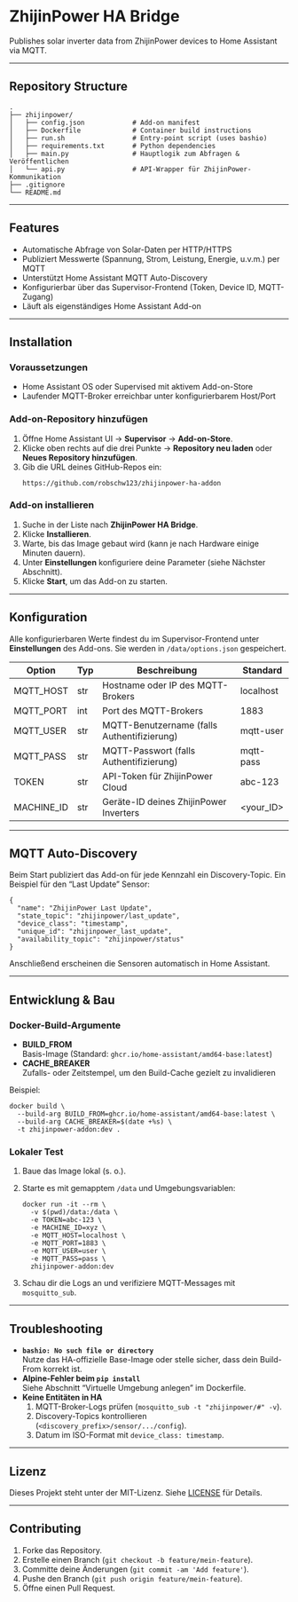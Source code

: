 # ZhijinPower HA Bridge

Publishes solar inverter data from ZhijinPower devices to Home Assistant via MQTT.

---

## Repository Structure

```text
.
├── zhijinpower/               
│   ├── config.json            # Add-on manifest
│   ├── Dockerfile             # Container build instructions
│   ├── run.sh                 # Entry-point script (uses bashio)
│   ├── requirements.txt       # Python dependencies
│   ├── main.py                # Hauptlogik zum Abfragen & Veröffentlichen
│   └── api.py                 # API-Wrapper für ZhijinPower-Kommunikation
├── .gitignore
└── README.md
```

---

## Features

- Automatische Abfrage von Solar-Daten per HTTP/HTTPS  
- Publiziert Messwerte (Spannung, Strom, Leistung, Energie, u.v.m.) per MQTT  
- Unterstützt Home Assistant MQTT Auto-Discovery  
- Konfigurierbar über das Supervisor-Frontend (Token, Device ID, MQTT-Zugang)  
- Läuft als eigenständiges Home Assistant Add-on  

---

## Installation

### Voraussetzungen

- Home Assistant OS oder Supervised mit aktivem Add-on-Store  
- Laufender MQTT-Broker erreichbar unter konfigurierbarem Host/Port  

### Add-on-Repository hinzufügen

1. Öffne Home Assistant UI → **Supervisor** → **Add-on-Store**.  
2. Klicke oben rechts auf die drei Punkte → **Repository neu laden** oder **Neues Repository hinzufügen**.  
3. Gib die URL deines GitHub-Repos ein:  
   ```
   https://github.com/robschw123/zhijinpower-ha-addon
   ```  

### Add-on installieren

1. Suche in der Liste nach **ZhijinPower HA Bridge**.  
2. Klicke **Installieren**.  
3. Warte, bis das Image gebaut wird (kann je nach Hardware einige Minuten dauern).  
4. Unter **Einstellungen** konfiguriere deine Parameter (siehe Nächster Abschnitt).  
5. Klicke **Start**, um das Add-on zu starten.  

---

## Konfiguration

Alle konfigurierbaren Werte findest du im Supervisor-Frontend unter **Einstellungen** des Add-ons. Sie werden in `/data/options.json` gespeichert.

| Option        | Typ    | Beschreibung                                    | Standard        |
|---------------|--------|-------------------------------------------------|-----------------|
| MQTT_HOST     | str    | Hostname oder IP des MQTT-Brokers               | localhost       |
| MQTT_PORT     | int    | Port des MQTT-Brokers                           | 1883            |
| MQTT_USER     | str    | MQTT-Benutzername (falls Authentifizierung)      | mqtt-user       |
| MQTT_PASS     | str    | MQTT-Passwort (falls Authentifizierung)         | mqtt-pass       |
| TOKEN         | str    | API-Token für ZhijinPower Cloud                 | abc-123         |
| MACHINE_ID    | str    | Geräte-ID deines ZhijinPower Inverters          | \<your_ID\>     |

---

## MQTT Auto-Discovery

Beim Start publiziert das Add-on für jede Kennzahl ein Discovery-Topic. Ein Beispiel für den “Last Update” Sensor:

```jsonc
{
  "name": "ZhijinPower Last Update",
  "state_topic": "zhijinpower/last_update",
  "device_class": "timestamp",
  "unique_id": "zhijinpower_last_update",
  "availability_topic": "zhijinpower/status"
}
```

Anschließend erscheinen die Sensoren automatisch in Home Assistant.

---

## Entwicklung & Bau

### Docker-Build-Argumente

- **BUILD_FROM**  
  Basis-Image (Standard: `ghcr.io/home-assistant/amd64-base:latest`)  
- **CACHE_BREAKER**  
  Zufalls- oder Zeitstempel, um den Build-Cache gezielt zu invalidieren  

Beispiel:

```shell
docker build \
  --build-arg BUILD_FROM=ghcr.io/home-assistant/amd64-base:latest \
  --build-arg CACHE_BREAKER=$(date +%s) \
  -t zhijinpower-addon:dev .
```

### Lokaler Test

1. Baue das Image lokal (s. o.).  
2. Starte es mit gemapptem `/data` und Umgebungsvariablen:

   ```shell
   docker run -it --rm \
     -v $(pwd)/data:/data \
     -e TOKEN=abc-123 \
     -e MACHINE_ID=xyz \
     -e MQTT_HOST=localhost \
     -e MQTT_PORT=1883 \
     -e MQTT_USER=user \
     -e MQTT_PASS=pass \
     zhijinpower-addon:dev
   ```

3. Schau dir die Logs an und verifiziere MQTT-Messages mit `mosquitto_sub`.

---

## Troubleshooting

- **`bashio: No such file or directory`**  
  Nutze das HA-offizielle Base-Image oder stelle sicher, dass dein Build-From korrekt ist.  
- **Alpine-Fehler beim `pip install`**  
  Siehe Abschnitt “Virtuelle Umgebung anlegen” im Dockerfile.  
- **Keine Entitäten in HA**  
  1. MQTT-Broker-Logs prüfen (`mosquitto_sub -t "zhijinpower/#" -v`).  
  2. Discovery-Topics kontrollieren (`<discovery_prefix>/sensor/.../config`).  
  3. Datum im ISO-Format mit `device_class: timestamp`.  

---

## Lizenz

Dieses Projekt steht unter der MIT-Lizenz. Siehe [LICENSE](LICENSE) für Details.

---

## Contributing

1. Forke das Repository.  
2. Erstelle einen Branch (`git checkout -b feature/mein-feature`).  
3. Committe deine Änderungen (`git commit -am 'Add feature'`).  
4. Pushe den Branch (`git push origin feature/mein-feature`).  
5. Öffne einen Pull Request.  

